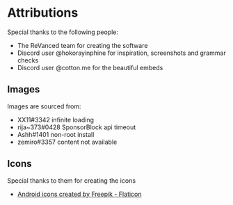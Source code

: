 # Attributions

Special thanks to the following people:

- The ReVanced team for creating the software
- Discord user @hokorayinphine for inspiration, screenshots and grammar checks
- Discord user @cotton.me for the beautiful embeds

## Images

Images are sourced from:

- XX11#3342 infinite loading 
- rija~373#0428 SponsorBlock api timeout
- Ashh#1401 non-root install
- zemiro#3357 content not available

## Icons

Special thanks to them for creating the icons

- [Android icons created by Freepik - Flaticon](https://www.flaticon.com/free-icons/android)
